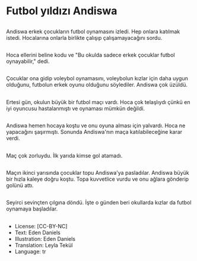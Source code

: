 # Futbol yıldızı Andiswa

##
Andiswa erkek çocukların futbol oynamasını izledi. Hep onlara katılmak istedi. Hocalarına onlarla birlikte çalışıp çalışamayacağını sordu.

##
Hoca ellerini beline kodu ve "Bu okulda sadece erkek çocuklar futbol oynayabilir," dedi.

##
Çocuklar ona gidip voleybol oynamasını, voleybolun kızlar için daha uygun olduğunu, futbolun erkek oyunu olduğunu söylediler. Andiswa çok üzüldü.

##
Ertesi gün, okulun büyük bir futbol maçı vardı. Hoca çok telaşlıydı çünkü en iyi oyuncusu hastalanmıştı ve oynaması mümkün değildi.

##
Andiswa hemen hocaya koştu ve onu oyuna alması için yalvardı. Hoca ne yapacağını şaşırmıştı. Sonunda Andiswa'nın maça katılabileceğine karar verdi.

##
Maç çok zorluydu. İlk yarıda kimse gol atamadı.

##
Maçın ikinci yarısında çocuklar topu Andiswa'ya pasladılar. Andiswa büyük bir hızla kaleye doğru koştu. Topa kuvvetlice vurdu ve onu ağlara gönderip golünü attı.

##
Seyirci sevinçten çılgına döndü. İşte o günden beri okullarda kızlar da futbol oynamaya başladılar.

##
* License: [CC-BY-NC]
* Text: Eden Daniels
* Illustration: Eden Daniels
* Translation: Leyla Tekül
* Language: tr
